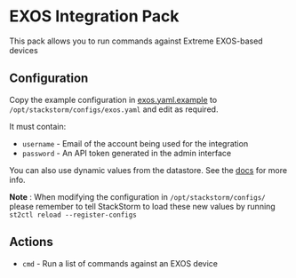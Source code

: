 # EXOS Integration Pack

This pack allows you to run commands against Extreme EXOS-based devices

## Configuration

Copy the example configuration in [exos.yaml.example](./exos.yaml.example)
to `/opt/stackstorm/configs/exos.yaml` and edit as required.

It must contain:

* ``username`` - Email of the account being used for the integration
* ``password`` - An API token generated in the admin interface

You can also use dynamic values from the datastore. See the
[docs](https://docs.stackstorm.com/reference/pack_configs.html) for more info.

**Note** : When modifying the configuration in `/opt/stackstorm/configs/` please
           remember to tell StackStorm to load these new values by running
           `st2ctl reload --register-configs`

## Actions

* ``cmd`` - Run a list of commands against an EXOS device
